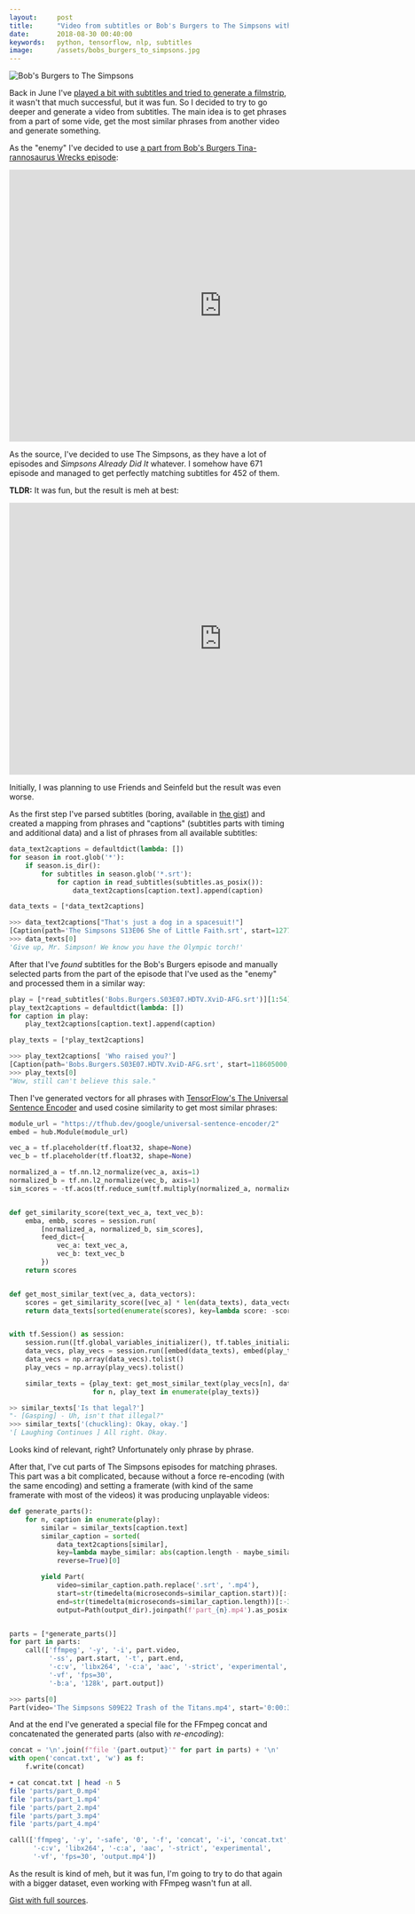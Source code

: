 ```yaml
---
layout:     post
title:      "Video from subtitles or Bob's Burgers to The Simpsons with TensorFlow"
date:       2018-08-30 00:40:00
keywords:   python, tensorflow, nlp, subtitles
image:      /assets/bobs_burgers_to_simpsons.jpg
---
```


![Bob's Burgers to The Simpsons](/assets/bobs_burgers_to_simpsons.jpg)

Back in June I've [played a bit with subtitles and tried to generate a filmstrip](/2018/06/19/stock-film-strip/),
it wasn't that much successful, but it was fun. So I decided to try to go deeper and generate a video from
subtitles. The main idea is to get phrases from a part of some vide, get the most similar phrases from
another video and generate something.

As the "enemy" I've decided to use [a part from Bob's Burgers Tina-rannosaurus Wrecks episode](https://www.youtube.com/watch?v=hZ_EKHGgWJQ):
<iframe width="766" height="490" src="https://www.youtube.com/embed/hZ_EKHGgWJQ?enablejsapi=1&showinfo=0" frameborder="0" allowfullscreen></iframe>

As the source, I've decided to use The Simpsons, as they have a lot of episodes and *Simpsons Already Did It* whatever.
I somehow have 671 episode and managed to get perfectly matching subtitles for 452 of them.

**TLDR:** It was fun, but the result is meh at best:
<iframe width="766" height="490" src="https://www.youtube.com/embed/fBdfVw2oT7I?enablejsapi=1&showinfo=0" frameborder="0" allowfullscreen></iframe>

Initially, I was planning to use Friends and Seinfeld but the result was even worse.

As the first step I've parsed subtitles (boring, available in [the gist](https://gist.github.com/nvbn/f1365d2548f48fad449bb66d650ad95f)) and created a mapping from phrases and
"captions" (subtitles parts with timing and additional data) and a list of phrases from all available subtitles:

~~~python
data_text2captions = defaultdict(lambda: [])
for season in root.glob('*'):
    if season.is_dir():
        for subtitles in season.glob('*.srt'):
            for caption in read_subtitles(subtitles.as_posix()):
                data_text2captions[caption.text].append(caption)

data_texts = [*data_text2captions]
~~~
~~~python
>>> data_text2captions["That's just a dog in a spacesuit!"]
[Caption(path='The Simpsons S13E06 She of Little Faith.srt', start=127795000, length=2544000, text="That's just a dog in a spacesuit!")]
>>> data_texts[0]
'Give up, Mr. Simpson! We know you have the Olympic torch!'
~~~

After that I've *found* subtitles for the Bob's Burgers episode and manually selected parts from the part of the episode that
I've used as the "enemy" and processed them in a similar way:

~~~python
play = [*read_subtitles('Bobs.Burgers.S03E07.HDTV.XviD-AFG.srt')][1:54]
play_text2captions = defaultdict(lambda: [])
for caption in play:
    play_text2captions[caption.text].append(caption)

play_texts = [*play_text2captions]
~~~
~~~python
>>> play_text2captions[ 'Who raised you?']
[Caption(path='Bobs.Burgers.S03E07.HDTV.XviD-AFG.srt', start=118605000, length=1202000, text='Who raised you?')]
>>> play_texts[0]
"Wow, still can't believe this sale."
~~~

Then I've generated vectors for all phrases with
[TensorFlow's The Universal Sentence Encoder](https://www.tensorflow.org/hub/modules/google/universal-sentence-encoder/2)
and used cosine similarity to get most similar phrases:

~~~python
module_url = "https://tfhub.dev/google/universal-sentence-encoder/2"
embed = hub.Module(module_url)

vec_a = tf.placeholder(tf.float32, shape=None)
vec_b = tf.placeholder(tf.float32, shape=None)

normalized_a = tf.nn.l2_normalize(vec_a, axis=1)
normalized_b = tf.nn.l2_normalize(vec_b, axis=1)
sim_scores = -tf.acos(tf.reduce_sum(tf.multiply(normalized_a, normalized_b), axis=1))


def get_similarity_score(text_vec_a, text_vec_b):
    emba, embb, scores = session.run(
        [normalized_a, normalized_b, sim_scores],
        feed_dict={
            vec_a: text_vec_a,
            vec_b: text_vec_b
        })
    return scores


def get_most_similar_text(vec_a, data_vectors):
    scores = get_similarity_score([vec_a] * len(data_texts), data_vectors)
    return data_texts[sorted(enumerate(scores), key=lambda score: -score[1])[3][0]]


with tf.Session() as session:
    session.run([tf.global_variables_initializer(), tf.tables_initializer()])
    data_vecs, play_vecs = session.run([embed(data_texts), embed(play_texts)])
    data_vecs = np.array(data_vecs).tolist()
    play_vecs = np.array(play_vecs).tolist()

    similar_texts = {play_text: get_most_similar_text(play_vecs[n], data_vecs)
                     for n, play_text in enumerate(play_texts)}
~~~
~~~python
>> similar_texts['Is that legal?']
"- [Gasping] - Uh, isn't that illegal?"
>>> similar_texts['(chuckling): Okay, okay.']
'[ Laughing Continues ] All right. Okay.
~~~

Looks kind of relevant, right? Unfortunately only phrase by phrase.

After that, I've cut parts of The Simpsons episodes for matching phrases. This part was a bit complicated,
because without a force re-encoding (with the same encoding) and setting a framerate
(with kind of the same framerate with most of the videos)
it was producing unplayable videos:

~~~python
def generate_parts():
    for n, caption in enumerate(play):
        similar = similar_texts[caption.text]
        similar_caption = sorted(
            data_text2captions[similar],
            key=lambda maybe_similar: abs(caption.length - maybe_similar.length),
            reverse=True)[0]

        yield Part(
            video=similar_caption.path.replace('.srt', '.mp4'),
            start=str(timedelta(microseconds=similar_caption.start))[:-3],
            end=str(timedelta(microseconds=similar_caption.length))[:-3],
            output=Path(output_dir).joinpath(f'part_{n}.mp4').as_posix())


parts = [*generate_parts()]
for part in parts:
    call(['ffmpeg', '-y', '-i', part.video,
          '-ss', part.start, '-t', part.end,
          '-c:v', 'libx264', '-c:a', 'aac', '-strict', 'experimental',
          '-vf', 'fps=30',
          '-b:a', '128k', part.output])
~~~
~~~python
>>> parts[0]
Part(video='The Simpsons S09E22 Trash of the Titans.mp4', start='0:00:31.531', end='0:00:03.003', output='part_0.mp4')
~~~

And at the end I've generated a special file for the FFmpeg concat and concatenated the generated parts (also with *re-encoding*):

~~~python
concat = '\n'.join(f"file '{part.output}'" for part in parts) + '\n'
with open('concat.txt', 'w') as f:
    f.write(concat)
~~~
~~~bash
➜ cat concat.txt | head -n 5
file 'parts/part_0.mp4'
file 'parts/part_1.mp4'
file 'parts/part_2.mp4'
file 'parts/part_3.mp4'
file 'parts/part_4.mp4'
~~~
~~~python
call(['ffmpeg', '-y', '-safe', '0', '-f', 'concat', '-i', 'concat.txt',
      '-c:v', 'libx264', '-c:a', 'aac', '-strict', 'experimental',
      '-vf', 'fps=30', 'output.mp4'])
~~~

As the result is kind of meh, but it was fun, I'm going to try to do that again with a bigger dataset,
even working with FFmpeg wasn't fun at all.

[Gist with full sources](https://gist.github.com/nvbn/f1365d2548f48fad449bb66d650ad95f).
